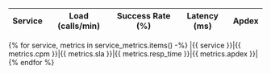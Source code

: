 | Service | Load (calls/min) | Success Rate (%) | Latency (ms) | Apdex |
|---|---|---|---|---|
{% for service, metrics in service_metrics.items() -%}
|{{ service }}|{{ metrics.cpm }}|{{ metrics.sla }}|{{ metrics.resp_time }}|{{ metrics.apdex }}|
{% endfor %}
